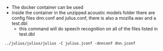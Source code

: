 - The docker container can be used
- inside the container in the unzipped acoustic models folder there are config files dnn.conf and julius.conf, there is also a mozilla.wav and a test.dbl
    - this command will do speech recognition on all of the files listed in test.dbl
```
../julius/julius/julius -C julius.jconf -dnnconf dnn.jconf
```